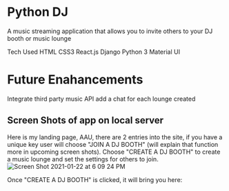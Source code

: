 # Python DJ
A music streaming application that allows you to invite others to your DJ booth or music lounge

Tech Used
HTML
CSS3
React.js
Django
Python 3
Material UI

# Future Enahancements
Integrate third party music API
add a chat for each lounge created

## Screen Shots of app on local server
Here is my landing page, AAU, there are 2 entries into the site, if you have a unique key user will choose "JOIN A DJ BOOTH" (will explain that function more in upcoming screen shots). Choose "CREATE A DJ BOOTH" to create a music lounge and set the settings for others to join.
![Screen Shot 2021-01-22 at 6 09 24 PM](https://user-images.githubusercontent.com/73125103/105558713-2d272500-5cdd-11eb-917d-333a4b9a7d83.png)


Once "CREATE A DJ BOOTH" is clicked, it will bring you here:


